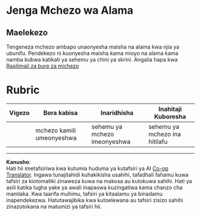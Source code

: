 <!--
CO_OP_TRANSLATOR_METADATA:
{
  "original_hash": "81f292dbda01685b91735e0398dc0504",
  "translation_date": "2025-08-28T03:55:31+00:00",
  "source_file": "6-space-game/5-keeping-score/assignment.md",
  "language_code": "sw"
}
-->
# Jenga Mchezo wa Alama

## Maelekezo

Tengeneza mchezo ambapo unaonyesha maisha na alama kwa njia ya ubunifu. Pendekezo ni kuonyesha maisha kama mioyo na alama kama namba kubwa katikati ya sehemu ya chini ya skrini. Angalia hapa kwa [Rasilimali za bure za michezo](https://www.kenney.nl/)

# Rubric

| Vigezo   | Bora kabisa            | Inaridhisha                 | Inahitaji Kuboresha        |
| -------- | ---------------------- | --------------------------- | -------------------------- |
|          | mchezo kamili umeonyeshwa | sehemu ya mchezo imeonyeshwa | sehemu ya mchezo ina hitilafu |

---

**Kanusho**:  
Hati hii imetafsiriwa kwa kutumia huduma ya kutafsiri ya AI [Co-op Translator](https://github.com/Azure/co-op-translator). Ingawa tunajitahidi kuhakikisha usahihi, tafadhali fahamu kuwa tafsiri za kiotomatiki zinaweza kuwa na makosa au kutokuwa sahihi. Hati ya asili katika lugha yake ya awali inapaswa kuzingatiwa kama chanzo cha mamlaka. Kwa taarifa muhimu, tafsiri ya kitaalamu ya binadamu inapendekezwa. Hatutawajibika kwa kutoelewana au tafsiri zisizo sahihi zinazotokana na matumizi ya tafsiri hii.